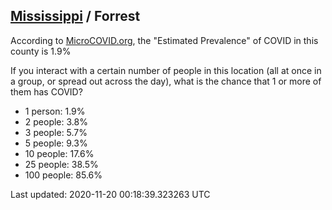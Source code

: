 
## [Mississippi](/united-states/mississippi) / Forrest

According to [MicroCOVID.org](http://microcovid.org),
the "Estimated Prevalence" of COVID in this county is 1.9%

If you interact with a certain number of people in this location
(all at once in a group, or spread out across the day), what is the chance that
1 or more of them has COVID?

- 1 person: 1.9%
- 2 people: 3.8%
- 3 people: 5.7%
- 5 people: 9.3%
- 10 people: 17.6%
- 25 people: 38.5%
- 100 people: 85.6%

Last updated: 2020-11-20 00:18:39.323263 UTC
